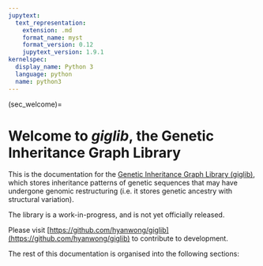 ```yaml
---
jupytext:
  text_representation:
    extension: .md
    format_name: myst
    format_version: 0.12
    jupytext_version: 1.9.1
kernelspec:
  display_name: Python 3
  language: python
  name: python3
---
```


(sec_welcome)=

# Welcome to *giglib*, the Genetic Inheritance Graph Library

This is the documentation for the
[Genetic Inheritance Graph Library (giglib)](https://github.com/hyanwong/giglib),
which stores inheritance patterns of genetic sequences
that may have undergone genomic restructuring (i.e. it stores
genetic ancestry with structural variation).

The library is a work-in-progress, and is not yet officially released.

Please visit [https://github.com/hyanwong/giglib](https://github.com/hyanwong/giglib) to contribute to development.

The rest of this documentation is organised into the following sections:

```{tableofcontents}
```
